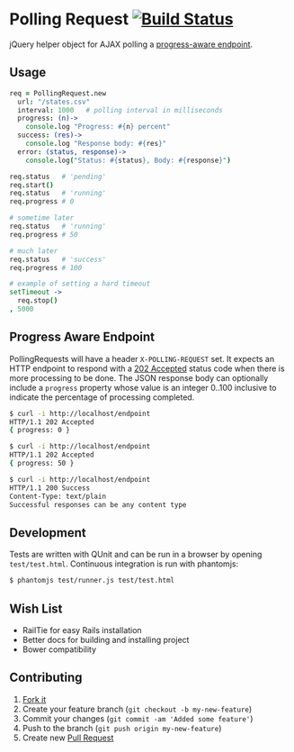 # Polling Request [![Build Status](https://secure.travis-ci.org/jch/polling_request.png)](http://travis-ci.org/jch/polling_request)

jQuery helper object for AJAX polling a [progress-aware endpoint](#progress-aware-endpoint).

## Usage

```coffeescript
req = PollingRequest.new
  url: "/states.csv"
  interval: 1000   # polling interval in milliseconds
  progress: (n)->
    console.log "Progress: #{n} percent"
  success: (res)->
    console.log "Response body: #{res}"
  error: (status, response)->
    console.log("Status: #{status}, Body: #{response}")

req.status   # 'pending'
req.start()
req.status   # 'running'
req.progress # 0

# sometime later
req.status   # 'running'
req.progress # 50

# much later
req.status   # 'success'
req.progress # 100

# example of setting a hard timeout
setTimeout ->
  req.stop()
, 5000
```

## Progress Aware Endpoint

PollingRequests will have a header `X-POLLING-REQUEST` set. It expects an HTTP
endpoint to respond with a [202 Accepted][202] status code when there is more
processing to be done. The JSON response body can optionally include a
`progress` property whose value is an integer 0..100 inclusive to indicate the
percentage of processing completed.

```bash
$ curl -i http://localhost/endpoint
HTTP/1.1 202 Accepted
{ progress: 0 }

$ curl -i http://localhost/endpoint
HTTP/1.1 202 Accepted
{ progress: 50 }

$ curl -i http://localhost/endpoint
HTTP/1.1 200 Success
Content-Type: text/plain
Successful responses can be any content type
```

[202]: http://www.w3.org/Protocols/rfc2616/rfc2616-sec10.html#sec10.2.3

## Development

Tests are written with QUnit and can be run in a browser by opening
`test/test.html`. Continuous integration is run with phantomjs:

```bash
$ phantomjs test/runner.js test/test.html
```

## Wish List

* RailTie for easy Rails installation
* Better docs for building and installing project
* Bower compatibility

## Contributing

1. [Fork it](https://help.github.com/articles/fork-a-repo)
2. Create your feature branch (`git checkout -b my-new-feature`)
3. Commit your changes (`git commit -am 'Added some feature'`)
4. Push to the branch (`git push origin my-new-feature`)
5. Create new [Pull Request](https://help.github.com/articles/using-pull-requests)
